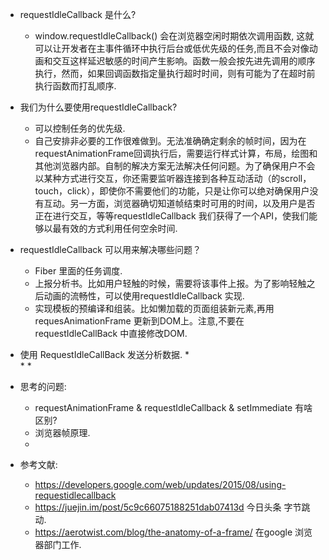 * requestIdleCallback 是什么?

    * window.requestIdleCallback() 会在浏览器空闲时期依次调用函数, 这就可以让开发者在主事件循环中执行后台或低优先级的任务,而且不会对像动画和交互这样延迟敏感的时间产生影响。函数一般会按先进先调用的顺序执行，然而，如果回调函数指定量执行超时时间，则有可能为了在超时前执行函数而打乱顺序.

* 我们为什么要使用requestIdleCallback?
    * 可以控制任务的优先级.
    * 自己安排非必要的工作很难做到。无法准确确定剩余的帧时间，因为在requestAnimationFrame回调执行后，需要运行样式计算，布局，绘图和其他浏览器内部。自制的解决方案无法解决任何问题。为了确保用户不会以某种方式进行交互，你还需要监听器连接到各种互动活动（的scroll，touch，click），即使你不需要他们的功能，只是让你可以绝对确保用户没有互动。另一方面，浏览器确切知道帧结束时可用的时间，以及用户是否正在进行交互，等等requestIdleCallback 我们获得了一个API，使我们能够以最有效的方式利用任何空余时间.

* requestIdleCallback 可以用来解决哪些问题？

    * Fiber 里面的任务调度.
    * 上报分析书。比如用户轻触的时候，需要将该事件上报。为了影响轻触之后动画的流畅性，可以使用requestIdleCallback 实现.
    * 实现模板的预编译和组装。比如懒加载的页面组装新元素,再用 requesAnimationFrame 更新到DOM上。注意,不要在 requestIdleCallBack 中直接修改DOM.

* 使用 RequestIdleCallBack 发送分析数据.
    *  
    * 
    *

* 思考的问题:
    * requestAnimationFrame & requestIdleCallback & setImmediate 有啥区别?
    * 浏览器帧原理.
    * 

* 参考文献:
     * https://developers.google.com/web/updates/2015/08/using-requestidlecallback
     * https://juejin.im/post/5c9c66075188251dab07413d 今日头条 字节跳动.
     * https://aerotwist.com/blog/the-anatomy-of-a-frame/ 在google 浏览器部门工作.
     